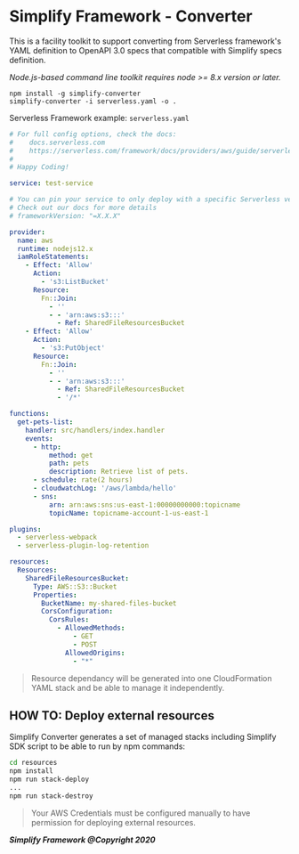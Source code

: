 # Simplify Framework - Converter
  
This is a facility toolkit to support converting from Serverless framework's YAML definition to OpenAPI 3.0 specs that compatible with Simplify specs definition.

*Node.js-based command line toolkit requires node >= 8.x version or later.*

```
npm install -g simplify-converter
simplify-converter -i serverless.yaml -o .
```

Serverless Framework example: `serverless.yaml`

```yaml
# For full config options, check the docs:
#    docs.serverless.com
#    https://serverless.com/framework/docs/providers/aws/guide/serverless.yml/
#
# Happy Coding!

service: test-service

# You can pin your service to only deploy with a specific Serverless version
# Check out our docs for more details
# frameworkVersion: "=X.X.X"

provider:
  name: aws
  runtime: nodejs12.x
  iamRoleStatements:
    - Effect: 'Allow'
      Action:
        - 's3:ListBucket'
      Resource:
        Fn::Join:
          - ''
          - - 'arn:aws:s3:::'
            - Ref: SharedFileResourcesBucket
    - Effect: 'Allow'
      Action:
        - 's3:PutObject'
      Resource:
        Fn::Join:
          - ''
          - - 'arn:aws:s3:::'
            - Ref: SharedFileResourcesBucket
            - '/*'

functions:
  get-pets-list:
    handler: src/handlers/index.handler
    events:
      - http:
          method: get
          path: pets
          description: Retrieve list of pets.
      - schedule: rate(2 hours)
      - cloudwatchLog: '/aws/lambda/hello'
      - sns:
          arn: arn:aws:sns:us-east-1:00000000000:topicname
          topicName: topicname-account-1-us-east-1

plugins:
  - serverless-webpack
  - serverless-plugin-log-retention

resources:
  Resources:
    SharedFileResourcesBucket:
      Type: AWS::S3::Bucket
      Properties:
        BucketName: my-shared-files-bucket
        CorsConfiguration:
          CorsRules:
            - AllowedMethods:
                - GET
                - POST
              AllowedOrigins:
                - "*"
```

> Resource dependancy will be generated into one CloudFormation YAML stack and be able to manage it independently.

## HOW TO: Deploy external resources
  Simplify Converter generates a set of managed stacks including Simplify SDK script to be able to run by npm commands:

  ```bash
  cd resources
  npm install
  npm run stack-deploy
  ...
  npm run stack-destroy
  ```

> Your AWS Credentials must be configured manually to have permission for deploying external resources.

***Simplify Framework @Copyright 2020***
